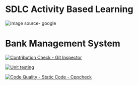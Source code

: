 # SDLC Activity Based Learning
![image](https://user-images.githubusercontent.com/80376117/114763917-f82cea80-9d80-11eb-91ed-a3cc60741533.png)
source- google

# Bank Management System
 

[![Contribution Check - Git Inspector](https://github.com/K-NEHA/Stepin_PACMANGAME/actions/workflows/gitinspector.yml/badge.svg)](https://github.com/K-NEHA/Stepin_PACMANGAME/actions/workflows/gitinspector.yml)

[![Unit testing](https://github.com/K-NEHA/Stepin_PACMANGAME/actions/workflows/unity.yml/badge.svg)](https://github.com/K-NEHA/Stepin_PACMANGAME/actions/workflows/unity.yml)

[![Code Quality - Static Code - Cppcheck](https://github.com/K-NEHA/Stepin_PACMANGAME/actions/workflows/cppcheck.yml/badge.svg)](https://github.com/K-NEHA/Stepin_PACMANGAME/actions/workflows/cppcheck.yml)
